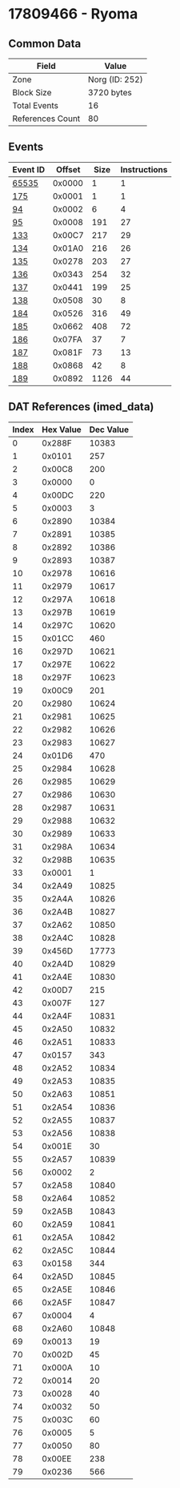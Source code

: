 # 17809466 - Ryoma

## Common Data

| Field            | Value          |
|------------------|----------------|
| Zone             | Norg (ID: 252) |
| Block Size       | 3720 bytes     |
| Total Events     | 16             |
| References Count | 80             |

## Events

| Event ID            | Offset   |   Size |   Instructions |
|---------------------|----------|--------|----------------|
| [65535](./65535.md) | 0x0000   |      1 |              1 |
| [175](./175.md)     | 0x0001   |      1 |              1 |
| [94](./94.md)       | 0x0002   |      6 |              4 |
| [95](./95.md)       | 0x0008   |    191 |             27 |
| [133](./133.md)     | 0x00C7   |    217 |             29 |
| [134](./134.md)     | 0x01A0   |    216 |             26 |
| [135](./135.md)     | 0x0278   |    203 |             27 |
| [136](./136.md)     | 0x0343   |    254 |             32 |
| [137](./137.md)     | 0x0441   |    199 |             25 |
| [138](./138.md)     | 0x0508   |     30 |              8 |
| [184](./184.md)     | 0x0526   |    316 |             49 |
| [185](./185.md)     | 0x0662   |    408 |             72 |
| [186](./186.md)     | 0x07FA   |     37 |              7 |
| [187](./187.md)     | 0x081F   |     73 |             13 |
| [188](./188.md)     | 0x0868   |     42 |              8 |
| [189](./189.md)     | 0x0892   |   1126 |             44 |

## DAT References (imed_data)

|   Index | Hex Value   |   Dec Value |
|---------|-------------|-------------|
|       0 | 0x288F      |       10383 |
|       1 | 0x0101      |         257 |
|       2 | 0x00C8      |         200 |
|       3 | 0x0000      |           0 |
|       4 | 0x00DC      |         220 |
|       5 | 0x0003      |           3 |
|       6 | 0x2890      |       10384 |
|       7 | 0x2891      |       10385 |
|       8 | 0x2892      |       10386 |
|       9 | 0x2893      |       10387 |
|      10 | 0x2978      |       10616 |
|      11 | 0x2979      |       10617 |
|      12 | 0x297A      |       10618 |
|      13 | 0x297B      |       10619 |
|      14 | 0x297C      |       10620 |
|      15 | 0x01CC      |         460 |
|      16 | 0x297D      |       10621 |
|      17 | 0x297E      |       10622 |
|      18 | 0x297F      |       10623 |
|      19 | 0x00C9      |         201 |
|      20 | 0x2980      |       10624 |
|      21 | 0x2981      |       10625 |
|      22 | 0x2982      |       10626 |
|      23 | 0x2983      |       10627 |
|      24 | 0x01D6      |         470 |
|      25 | 0x2984      |       10628 |
|      26 | 0x2985      |       10629 |
|      27 | 0x2986      |       10630 |
|      28 | 0x2987      |       10631 |
|      29 | 0x2988      |       10632 |
|      30 | 0x2989      |       10633 |
|      31 | 0x298A      |       10634 |
|      32 | 0x298B      |       10635 |
|      33 | 0x0001      |           1 |
|      34 | 0x2A49      |       10825 |
|      35 | 0x2A4A      |       10826 |
|      36 | 0x2A4B      |       10827 |
|      37 | 0x2A62      |       10850 |
|      38 | 0x2A4C      |       10828 |
|      39 | 0x456D      |       17773 |
|      40 | 0x2A4D      |       10829 |
|      41 | 0x2A4E      |       10830 |
|      42 | 0x00D7      |         215 |
|      43 | 0x007F      |         127 |
|      44 | 0x2A4F      |       10831 |
|      45 | 0x2A50      |       10832 |
|      46 | 0x2A51      |       10833 |
|      47 | 0x0157      |         343 |
|      48 | 0x2A52      |       10834 |
|      49 | 0x2A53      |       10835 |
|      50 | 0x2A63      |       10851 |
|      51 | 0x2A54      |       10836 |
|      52 | 0x2A55      |       10837 |
|      53 | 0x2A56      |       10838 |
|      54 | 0x001E      |          30 |
|      55 | 0x2A57      |       10839 |
|      56 | 0x0002      |           2 |
|      57 | 0x2A58      |       10840 |
|      58 | 0x2A64      |       10852 |
|      59 | 0x2A5B      |       10843 |
|      60 | 0x2A59      |       10841 |
|      61 | 0x2A5A      |       10842 |
|      62 | 0x2A5C      |       10844 |
|      63 | 0x0158      |         344 |
|      64 | 0x2A5D      |       10845 |
|      65 | 0x2A5E      |       10846 |
|      66 | 0x2A5F      |       10847 |
|      67 | 0x0004      |           4 |
|      68 | 0x2A60      |       10848 |
|      69 | 0x0013      |          19 |
|      70 | 0x002D      |          45 |
|      71 | 0x000A      |          10 |
|      72 | 0x0014      |          20 |
|      73 | 0x0028      |          40 |
|      74 | 0x0032      |          50 |
|      75 | 0x003C      |          60 |
|      76 | 0x0005      |           5 |
|      77 | 0x0050      |          80 |
|      78 | 0x00EE      |         238 |
|      79 | 0x0236      |         566 |
